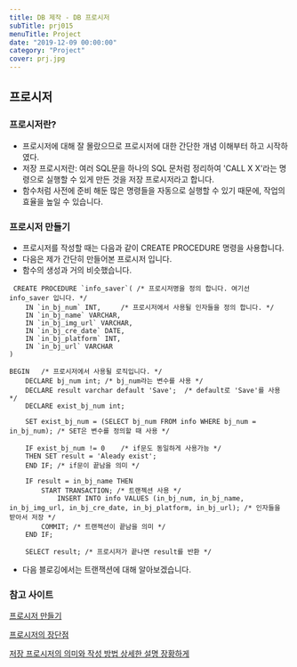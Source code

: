 ```yaml
---
title: DB 제작 - DB 프로시저
subTitle: prj015
menuTitle: Project
date: "2019-12-09 00:00:00"
category: "Project"
cover: prj.jpg
---
```


## 프로시저

### 	프로시저란?

- 프로시저에 대해 잘 몰랐으므로 프로시저에 대한 간단한 개념 이해부터 하고 시작하였다.
- 저장 프로시저란: 여러 SQL문을 하나의 SQL 문처럼 정리하여 'CALL X X'라는 명령으로 실행할 수 있게 만든 것을 저장 프로시저라고 합니다. 
- 함수처럼 사전에 준비 해둔 많은 명령들을 자동으로 실행할 수 있기 때문에, 작업의 효율을 높일 수 있습니다.

### 프로시저 만들기

- 프로시저를 작성할 때는 다음과 같이 CREATE PROCEDURE 명령을 사용합니다.
- 다음은 제가 간단히 만들어본 프로시저 입니다.
- 함수의 생성과 거의 비슷했습니다.

```mysql
 CREATE PROCEDURE `info_saver`( /* 프로시저명을 정의 합니다. 여기선 info_saver 입니다. */
	IN `in_bj_num` INT,		/* 프로시저에서 사용될 인자들을 정의 합니다. */
	IN `in_bj_name` VARCHAR,
	IN `in_bj_img_url` VARCHAR,
	IN `in_bj_cre_date` DATE,
	IN `in_bj_platform` INT,
	IN `in_bj_url` VARCHAR
)

BEGIN	/* 프로시저에서 사용될 로직입니다. */
	DECLARE bj_num int;	/* bj_num라는 변수를 사용 */
	DECLARE result varchar default 'Save';	/* default로 'Save'를 사용 */
	DECLARE exist_bj_num int;

	SET exist_bj_num = (SELECT bj_num FROM info WHERE bj_num = in_bj_num); /* SET은 변수를 정의할 때 사용 */

	IF exist_bj_num != 0	/* if문도 동일하게 사용가능 */
	THEN SET result = 'Aleady exist';
	END IF; /* if문이 끝남을 의미 */

	IF result = in_bj_name THEN
		START TRANSACTION; /* 트랜젝션 사용 */
			INSERT INTO info VALUES (in_bj_num, in_bj_name, in_bj_img_url, in_bj_cre_date, in_bj_platform, in_bj_url); /* 인자들을 받아서 저장 */
		COMMIT; /* 트랜젝션이 끝남을 의미 */
	END IF;

	SELECT result; /* 프로시저가 끝나면 result를 반환 */
```

- 다음 블로깅에서는 트랜잭션에 대해 알아보겠습니다.



### 참고 사이트

[프로시저 만들기](https://zorba91.tistory.com/29)

[프로시저의 장단점](https://12bme.tistory.com/54)

[저장 프로시저의 의미와 작성 방법 상세한 설명 장황하게](http://webs.co.kr/index.php?mid=DBProgramming&document_srl=3312981)